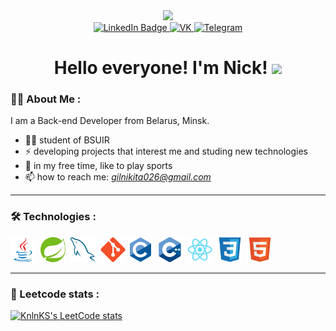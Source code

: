 <div id="header" align="center">
  <img src="https://media.giphy.com/media/QDjpIL6oNCVZ4qzGs7/giphy.gif" width="200"/>
  <div id="badges">
    <a href="https://www.linkedin.com/in/mikita000/">
      <img src="https://img.shields.io/badge/LinkedIn-blue?style=for-the-badge&logo=linkedin&logoColor=white" alt="LinkedIn Badge"/>
    </a>
    <a href="https://vk.com/n1_ta">
      <img src="https://img.shields.io/badge/vk-blue?style=for-the-badge&logo=vk&logoColor=white" alt=VK Badge"/>
    </a>
    <a href="https://t.me/N1ck08">
      <img src="https://img.shields.io/badge/Telegram-blue?style=for-the-badge&logo=telegram&logoColor=white" alt=Telegram Badge"/>
    </a>
  </div>
  <h1>
    Hello everyone! I'm Nick!
    <img src="https://encrypted-tbn0.gstatic.com/images?q=tbn:ANd9GcSvHoN3hiT_KTUG0QsBz3enF5nmKS7IzGbQGw&usqp=CAU" width="40px"/>
  </h1>  
</div>

  ### :man_technologist: About Me :
  I am a Back-end Developer from Belarus, Minsk.
  - :student: student of BSUIR
  - :zap: developing projects that interest me and studing new technologies
  - :mountain_bicyclist: in my free time, like to play sports
  - :mailbox: how to reach me: *gilnikita026@gmail.com*
  ---
  ### :hammer_and_wrench: Technologies :

<div>
  <img src="https://github.com/devicons/devicon/blob/master/icons/java/java-original.svg" title="Java" alt="Java" width="40" height="40"/>&nbsp;
  <img src="https://github.com/devicons/devicon/blob/master/icons/spring/spring-original.svg" title="Spring" alt="Spring" width="40" height="40"/>&nbsp;
  <img src="https://github.com/devicons/devicon/blob/master/icons/mysql/mysql-original.svg" title="MySQL"  alt="MySQL" width="40" height="40"/>&nbsp;
  <img src="https://github.com/devicons/devicon/blob/master/icons/git/git-original.svg" title="Git" **alt="Git" width="40" height="40"/>
  <img src="https://github.com/devicons/devicon/blob/master/icons/c/c-original.svg" title="C"  alt="C" width="40" height="40"/>&nbsp;
  <img src="https://github.com/devicons/devicon/blob/master/icons/cplusplus/cplusplus-original.svg" title="C++"  alt="C++" width="40" height="40"/>&nbsp;
  <img src="https://github.com/devicons/devicon/blob/master/icons/react/react-original.svg" title="React" alt="React" width="40" height="40"/>&nbsp;
  <img src="https://github.com/devicons/devicon/blob/master/icons/css3/css3-original.svg"  title="CSS3" alt="CSS" width="40" height="40"/>&nbsp;
  <img src="https://github.com/devicons/devicon/blob/master/icons/html5/html5-original.svg" title="HTML5" alt="HTML" width="40" height="40"/>&nbsp;
</div>

  ---
  ### :muscle: Leetcode stats :
  
  [![KnlnKS's LeetCode stats](https://leetcode-stats-six.vercel.app/api?username=N1kman&theme=dark)](https://github.com/N1kman/leetcode-stats)


  

